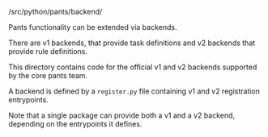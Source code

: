 /src/python/pants/backend/

Pants functionality can be extended via backends. 

There are v1 backends, that provide task definitions and v2 backends that provide rule definitions.

This directory contains code for the official v1 and v2 backends supported by the core pants team. 

A backend is defined by a `register.py` file containing v1 and v2 registration entrypoints.

Note that a single package can provide both a v1 and a v2 backend, depending on the entrypoints
it defines.
